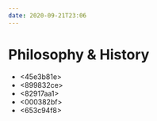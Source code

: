 ```yaml
---
date: 2020-09-21T23:06
---
```


# Philosophy & History

* <45e3b81e>
* <899832ce>
* <82917aa1>
* <000382bf>
* <653c94f8>
